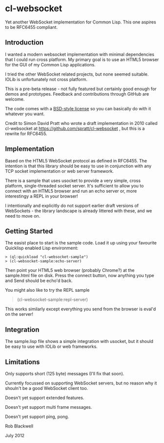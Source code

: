 cl-websocket
============

Yet another WebSocket implementation for Common Lisp. This one aspires
to be RFC6455 compliant.

Introduction
------------

I wanted a modern websocket implementation with minimal dependencies
that I could run cross platform. My primary goal is to use an HTML5
browser for the GUI of my Common Lisp applications.

I tried the other WebSocket related projects, but none seemed
suitable. IOLib is unfortunately not cross platform.

This is a pre-beta release - not fully featured but certainly good
enough for demos and prototypes. Feedback and contributions through
GitHub are welcome.

The code comes with a [BSD-style
license](http://www.opensource.org/licenses/bsd-license.php) so you
can basically do with it whatever you want.

Credit to Simon David Pratt who wrote a draft implementation in 2010
called cl-websocket at https://github.com/spratt/cl-websocket , but
this is a rewrite for RFC6455.

Implementation
--------------

Based on the HTML5 WebSocket protocol as defined in RFC6455. The
intention is that this library should be easy to use in conjunction
with any TCP socket implementation or web server framework.

There is a sample that uses usocket to provide a very simple, cross
platform, single-threaded socket server. It's sufficient to allow you
to connect with an HTML5 browser and run an echo server or, more
interestingy a REPL in your browser!

I intentionally and explicitly do not support earlier draft versions
of WebSockets - the library landscape is already littered with these,
and we need to move on.

Getting Started
---------------

The easist place to start is the sample code. Load it up using your
favourite Quicklisp enabled Lisp environment:

    > (ql:quickload "cl-websocket-sample")
    > (cl-websocket-sample:echo-server)

Then point your HTML5 web browser (probably Chrome?) at the
sample.html file on disk. Press the connect button, now anything you
type and Send should be echo'd back.

You might also like to try the REPL sample

   > (cl-websocket-sample:repl-server)

This works similarly except everything you send from the browser is
eval'd on the server!

Integration
-----------

The sample.lisp file shows a simple integration with usocket, but it
should be easy to use with IOLib or web frameworks.

Limitations
-----------

Only supports short (125 byte) messages (I'll fix that soon).  

Currently focussed on supporting WebSocket servers, but no reason why it
shouln't be a good WebSocket client too.  

Doesn't yet support extended features.

Doesn't yet support multi frame messages.

Doesn't yet support ping, pong.


Rob Blackwell

July 2012